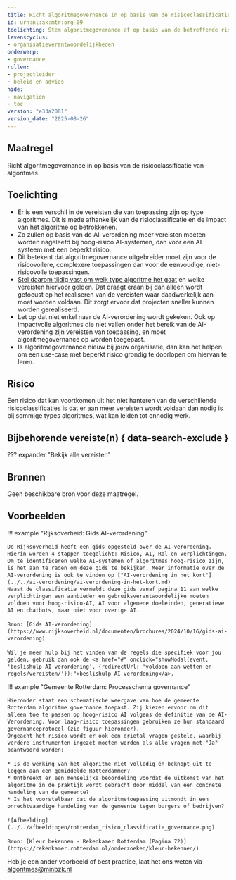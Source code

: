 ```yaml
---
title: Richt algoritmegovernance in op basis van de risicoclassificatie van algoritmes
id: urn:nl:ak:mtr:org-09
toelichting: Stem algoritmegoverance af op basis van de betreffende risicoclassifcatie van een algoritme.
levenscyclus:
- organisatieverantwoordelijkheden
onderwerp:
- governance
rollen:
- projectleider
- beleid-en-advies
hide:
- navigation
- toc
version: "e33a2081"
version_date: "2025-08-26"
---
```


<!-- tags -->

## Maatregel
Richt algoritmegovernance in op basis van de risicoclassificatie van algoritmes.

## Toelichting

- Er is een verschil in de vereisten die van toepassing zijn op type algoritmes. Dit is mede afhankelijk van de risioclassificatie en de impact van het algoritme op betrokkenen.
- Zo zullen op basis van de AI-verordening meer vereisten moeten worden nageleefd bij hoog-risico AI-systemen, dan voor een AI-systeem met een beperkt risico.
- Dit betekent dat algoritmegovernance uitgebreider moet zijn voor de risicovollere, complexere toepassingen dan voor de eenvoudige, niet-risicovolle toepassingen.
- [Stel daarom tijdig vast om welk type algoritme het gaat](2-owp-05-soort-algoritme.md) en welke vereisten hiervoor gelden. Dat draagt eraan bij dan alleen wordt gefocust op het realiseren van de vereisten waar daadwerkelijk aan moet worden voldaan. Dit zorgt ervoor dat projecten sneller kunnen worden gerealiseerd.
- Let op dat niet enkel naar de AI-verordening wordt gekeken. Ook op impactvolle algoritmes die niet vallen onder het bereik van de AI-verordening zijn vereisten van toepassing, en moet algoritmegovernance op worden toegepast.
- Is algoritmegovernance nieuw bij jouw organisatie, dan kan het helpen om een use-case met beperkt risico grondig te doorlopen om hiervan te leren.

## Risico
Een risico dat kan voortkomen uit het niet hanteren van de verschillende risicoclassificaties is dat er aan meer vereisten wordt voldaan dan nodig is bij sommige types algoritmes, wat kan leiden tot onnodig werk.

## Bijbehorende vereiste(n) { data-search-exclude }
??? expander "Bekijk alle vereisten"
    <!-- list_vereisten_on_maatregelen_page -->

## Bronnen
Geen beschikbare bron voor deze maatregel.

## Voorbeelden

!!! example "Rijksoverheid: Gids AI-verordening"

    De Rijksoverheid heeft een gids opgesteld over de AI-verordening. Hierin worden 4 stappen toegelicht: Risico, AI, Rol en Verplichtingen. Om te identificeren welke AI-systemen of algoritmes hoog-risico zijn, is het aan te raden om deze gids te bekijken. Meer informatie over de AI-verordening is ook te vinden op ["AI-verordening in het kort"](../../ai-verordening/ai-verordening-in-het-kort.md)
    Naast de classificatie vermeldt deze gids vanaf pagina 11 aan welke verplichtingen een aanbieder en gebruiksverantwoordelijke moeten voldoen voor hoog-risico-AI, AI voor algemene doeleinden, generatieve AI en chatbots, maar niet voor overige AI.

    Bron: [Gids AI-verordening](https://www.rijksoverheid.nl/documenten/brochures/2024/10/16/gids-ai-verordening)

    Wil je meer hulp bij het vinden van de regels die specifiek voor jou gelden, gebruik dan ook de <a href="#" onclick="showModal(event, 'beslishulp AI-verordening', {redirectUrl: 'voldoen-aan-wetten-en-regels/vereisten/'});">beslishulp AI-verordening</a>.


!!! example "Gemeente Rotterdam: Processchema governance"

    Hieronder staat een schematische weergave van hoe de gemeente Rotterdam algoritme governance toepast. Zij kiezen ervoor om dit alleen toe te passen op hoog-risico AI volgens de definitie van de AI-Verordening. Voor laag-risico toepassingen gebruiken ze hun standaard governanceprotocol (zie figuur hieronder).
    Ongeacht het risico wordt er ook een drietal vragen gesteld, waarbij verdere instrumenten ingezet moeten worden als alle vragen met "Ja" beantwoord worden:

    * Is de werking van het algoritme niet volledig én beknopt uit te leggen aan een gemiddelde Rotterdammer?
    * Ontbreekt er een menselijke beoordeling voordat de uitkomst van het algoritme in de praktijk wordt gebracht door middel van een concrete handeling van de gemeente?
    * Is het voorstelbaar dat de algoritmetoepassing uitmondt in een onrechtvaardige handeling van de gemeente tegen burgers of bedrijven?

    ![Afbeelding](../../afbeeldingen/rotterdam_risico_classificatie_governance.png)

    Bron: [Kleur bekennen - Rekenkamer Rotterdam (Pagina 72)](https://rekenkamer.rotterdam.nl/onderzoeken/kleur-bekennen/)

Heb je een ander voorbeeld of best practice, laat het ons weten via [algoritmes@minbzk.nl](mailto:algoritmes@minbzk.nl)
